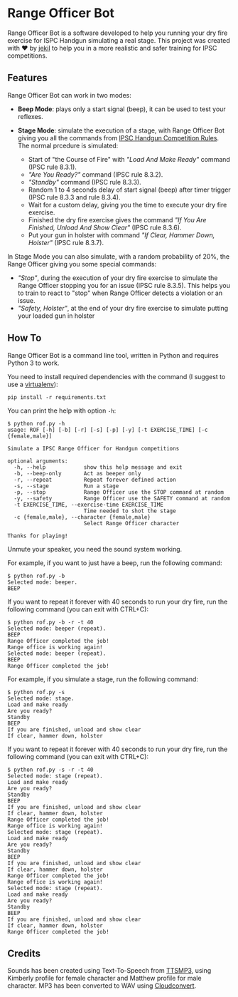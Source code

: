 # Range Officer Bot

Range Officer Bot is a software developed to help you running your dry fire exercise for ISPC Handgun simulating a real stage.
This project was created with ❤️ by [jekil](https://jekil.sexy) to help you in a more realistic and safer training for IPSC competitions.

## Features

Range Officer Bot can work in two modes:

- **Beep Mode**: plays only a start signal (beep), it can be used to test your reflexes.
- **Stage Mode**: simulate the execution of a stage, with Range Officer Bot giving you all the commands from [IPSC Handgun Competition Rules](https://www.ipsc.org/wp-content/uploads/2023/12/IPSC-Handgun-Competition-Rules-Jan-2024-Edition-Final-27-Dec-2023.pdf). The normal prcedure is simulated:

    - Start of "the Course of Fire" with *"Load And Make Ready"* command (IPSC rule 8.3.1).
    - *"Are You Ready?"* command (IPSC rule 8.3.2).
    - *"Standby"* command (IPSC rule 8.3.3).
    - Random 1 to 4 seconds delay of start signal (beep) after timer trigger (IPSC rule 8.3.3 and rule 8.3.4).
    - Wait for a custom delay, giving you the time to execute your dry fire exercise.
    - Finished the dry fire exercise gives the command *"If You Are Finished, Unload And Show Clear"* (IPSC rule 8.3.6).
    - Put your gun in holster with command *"If Clear, Hammer Down, Holster"* (IPSC rule 8.3.7).

In Stage Mode you can also simulate, with a random probability of 20%, the Range Officer giving you some special commands:

- *"Stop"*, during the execution of your dry fire exercise to simulate the Range Officer stopping you for an issue (IPSC rule 8.3.5). This helps you to train to react to "stop" when Range Officer detects a violation or an issue.
- *"Safety, Holster"*, at the end of your dry fire exercise to simulate putting your loaded gun in holster

## How To

Range Officer Bot is a command line tool, written in Python and requires Python 3 to work.

You need to install required dependencies with the command (I suggest to use a [virtualenv](https://virtualenv.pypa.io/en/latest/)):

    pip install -r requirements.txt

You can print the help with option `-h`:

    $ python rof.py -h
    usage: ROF [-h] [-b] [-r] [-s] [-p] [-y] [-t EXERCISE_TIME] [-c {female,male}]

    Simulate a IPSC Range Officer for Handgun competitions

    optional arguments:
      -h, --help            show this help message and exit
      -b, --beep-only       Act as beeper only
      -r, --repeat          Repeat forever defined action
      -s, --stage           Run a stage
      -p, --stop            Range Officer use the STOP command at random
      -y, --safety          Range Officer use the SAFETY command at random
      -t EXERCISE_TIME, --exercise-time EXERCISE_TIME
                            Time needed to shot the stage
      -c {female,male}, --character {female,male}
                            Select Range Officer character

    Thanks for playing!

Unmute your speaker, you need the sound system working.

For example, if you want to just have a beep, run the following command:

    $ python rof.py -b
    Selected mode: beeper.
    BEEP

If you want to repeat it forever with 40 seconds to run your dry fire, run the following command (you can exit with CTRL+C):

    $ python rof.py -b -r -t 40
    Selected mode: beeper (repeat).
    BEEP
    Range Officer completed the job!
    Range office is working again!
    Selected mode: beeper (repeat).
    BEEP
    Range Officer completed the job!

For example, if you simulate a stage, run the following command:

    $ python rof.py -s         
    Selected mode: stage.
    Load and make ready
    Are you ready?
    Standby
    BEEP
    If you are finished, unload and show clear
    If clear, hammer down, holster

If you want to repeat it forever with 40 seconds to run your dry fire, run the following command (you can exit with CTRL+C):

    $ python rof.py -s -r -t 40
    Selected mode: stage (repeat).
    Load and make ready
    Are you ready?
    Standby
    BEEP
    If you are finished, unload and show clear
    If clear, hammer down, holster
    Range Officer completed the job!
    Range office is working again!
    Selected mode: stage (repeat).
    Load and make ready
    Are you ready?
    Standby
    BEEP
    If you are finished, unload and show clear
    If clear, hammer down, holster
    Range Officer completed the job!
    Range office is working again!
    Selected mode: stage (repeat).
    Load and make ready
    Are you ready?
    Standby
    BEEP
    If you are finished, unload and show clear
    If clear, hammer down, holster
    Range Officer completed the job!

## Credits

Sounds has been created using Text-To-Speech from [TTSMP3](https://ttsmp3.com/), using Kimberly profile for female character and Matthew profile for male character.
MP3 has been converted to WAV using [Cloudconvert](https://cloudconvert.com/mp3-to-wav). 
